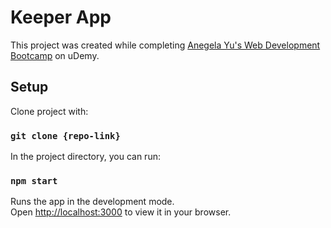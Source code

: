 # Keeper App

This project was created while completing [Anegela Yu's Web Development Bootcamp](https://www.udemy.com/course/the-complete-web-development-bootcamp/) on uDemy.

## Setup

Clone project with:

### `git clone {repo-link}`

In the project directory, you can run:

### `npm start`

Runs the app in the development mode.\
Open [http://localhost:3000](http://localhost:3000) to view it in your browser.